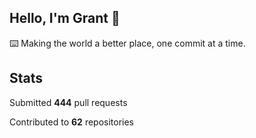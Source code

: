 ## Hello, I'm Grant 👋

⌨️  Making the world a better place, one commit at a time.


## Stats

Submitted **444** pull requests

Contributed to **62** repositories
